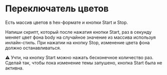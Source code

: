 # Переключатель цветов

Есть массив цветов в hex-формате и кнопки Start и Stop.

<!-- <button type="button" data-action="start">Start</button>
<button type="button" data-action="stop">Stop</button>

const colors = [ '#FFFFFF', '#2196F3', '#4CAF50', '#FF9800', '#009688', '#795548', ]; -->

Напиши скрипт, который после нажатия кнопки Start, раз в секунду меняет цвет фона body на случайное
значение из массива используя инлайн-стиль. При нажатии на кнопку Stop, изменение цвета фона должно
останавливаться.

⚠️ Учти, на кнопку Start можно нажать бесконечное количество раз. Сделай так, чтобы пока изменение
темы запушено, кнопка Start была не активна.

<!-- Для генерации случайного числа (индекс элемента массива цветов), используй функцию
randomIntegerFromInterval.

const randomIntegerFromInterval = (min, max) => { return Math.floor(Math.random() \* (max -
min + 1) + min); }; -->
